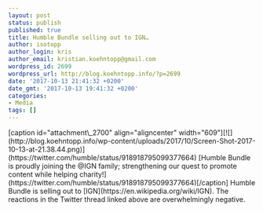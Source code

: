```yaml
---
layout: post
status: publish
published: true
title: Humble Bundle selling out to IGN…
author: isotopp
author_login: kris
author_email: kristian.koehntopp@gmail.com
wordpress_id: 2699
wordpress_url: http://blog.koehntopp.info/?p=2699
date: '2017-10-13 21:41:32 +0200'
date_gmt: '2017-10-13 19:41:32 +0200'
categories:
- Media
tags: []
---
```

<p>[caption id="attachment\_2700" align="aligncenter" width="609"][![](http://blog.koehntopp.info/wp-content/uploads/2017/10/Screen-Shot-2017-10-13-at-21.38.44.png)](https://twitter.com/humble/status/918918795099377664) [Humble Bundle is proudly joining the @IGN family; strengthening our quest to promote content while helping charity!](https://twitter.com/humble/status/918918795099377664)[/caption] Humble Bundle is selling out to [IGN](https://en.wikipedia.org/wiki/IGN). The reactions in the Twitter thread linked above are overwhelmingly negative.</p>
